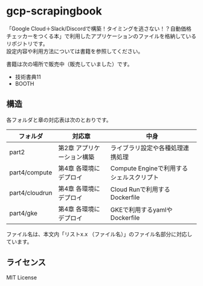 # gcp-scrapingbook

「Google Cloud＋Slack/Discordで構築！タイミングを逃さない！？自動価格チェッカーをつくる本」で利用したアプリケーションのファイルを格納しているリポジトリです。  
設定内容や利用方法については書籍を参照してください。

書籍は次の場所で販売中（販売していました）です。

* 技術書典11
* BOOTH

## 構造

各フォルダと章の対応表は次のとおりです。

| フォルダ       | 対応章                     | 中身                                     |
| -------------- | -------------------------- | ---------------------------------------- |
| part2          | 第2章 アプリケーション構築 | ライブラリ設定や各種処理連携処理         |
| part4/compute  | 第4章 各環境にデプロイ     | Compute Engineで利用するシェルスクリプト |
| part4/cloudrun | 第4章 各環境にデプロイ     | Cloud Runで利用するDockerfile            |
| part4/gke      | 第4章 各環境にデプロイ     | GKEで利用するyamlやDockerfile            |

ファイル名は、本文内「リストx.x （ファイル名）」のファイル名部分に対応しています。

## ライセンス

MIT License